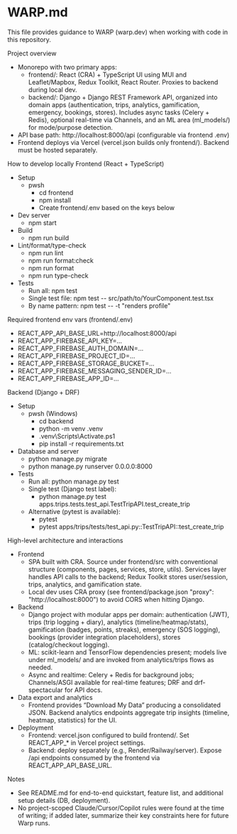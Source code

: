 # WARP.md

This file provides guidance to WARP (warp.dev) when working with code in this repository.

Project overview
- Monorepo with two primary apps:
  - frontend/: React (CRA) + TypeScript UI using MUI and Leaflet/Mapbox, Redux Toolkit, React Router. Proxies to backend during local dev.
  - backend/: Django + Django REST Framework API, organized into domain apps (authentication, trips, analytics, gamification, emergency, bookings, stores). Includes async tasks (Celery + Redis), optional real-time via Channels, and an ML area (ml_models/) for mode/purpose detection.
- API base path: http://localhost:8000/api (configurable via frontend .env)
- Frontend deploys via Vercel (vercel.json builds only frontend/). Backend must be hosted separately.

How to develop locally
Frontend (React + TypeScript)
- Setup
  - pwsh
    - cd frontend
    - npm install
    - Create frontend/.env based on the keys below
- Dev server
  - npm start
- Build
  - npm run build
- Lint/format/type-check
  - npm run lint
  - npm run format:check
  - npm run format
  - npm run type-check
- Tests
  - Run all: npm test
  - Single test file: npm test -- src/path/to/YourComponent.test.tsx
  - By name pattern: npm test -- -t "renders profile"

Required frontend env vars (frontend/.env)
- REACT_APP_API_BASE_URL=http://localhost:8000/api
- REACT_APP_FIREBASE_API_KEY=...
- REACT_APP_FIREBASE_AUTH_DOMAIN=...
- REACT_APP_FIREBASE_PROJECT_ID=...
- REACT_APP_FIREBASE_STORAGE_BUCKET=...
- REACT_APP_FIREBASE_MESSAGING_SENDER_ID=...
- REACT_APP_FIREBASE_APP_ID=...

Backend (Django + DRF)
- Setup
  - pwsh (Windows)
    - cd backend
    - python -m venv .venv
    - .venv\Scripts\Activate.ps1
    - pip install -r requirements.txt
- Database and server
  - python manage.py migrate
  - python manage.py runserver 0.0.0.0:8000
- Tests
  - Run all: python manage.py test
  - Single test (Django test label):
    - python manage.py test apps.trips.tests.test_api.TestTripAPI.test_create_trip
  - Alternative (pytest is available):
    - pytest
    - pytest apps/trips/tests/test_api.py::TestTripAPI::test_create_trip

High-level architecture and interactions
- Frontend
  - SPA built with CRA. Source under frontend/src with conventional structure (components, pages, services, store, utils). Services layer handles API calls to the backend; Redux Toolkit stores user/session, trips, analytics, and gamification state.
  - Local dev uses CRA proxy (see frontend/package.json "proxy": "http://localhost:8000") to avoid CORS when hitting Django.
- Backend
  - Django project with modular apps per domain: authentication (JWT), trips (trip logging + diary), analytics (timeline/heatmap/stats), gamification (badges, points, streaks), emergency (SOS logging), bookings (provider integration placeholders), stores (catalog/checkout logging).
  - ML: scikit-learn and TensorFlow dependencies present; models live under ml_models/ and are invoked from analytics/trips flows as needed.
  - Async and realtime: Celery + Redis for background jobs; Channels/ASGI available for real-time features; DRF and drf-spectacular for API docs.
- Data export and analytics
  - Frontend provides “Download My Data” producing a consolidated JSON. Backend analytics endpoints aggregate trip insights (timeline, heatmap, statistics) for the UI.
- Deployment
  - Frontend: vercel.json configured to build frontend/. Set REACT_APP_* in Vercel project settings.
  - Backend: deploy separately (e.g., Render/Railway/server). Expose /api endpoints consumed by the frontend via REACT_APP_API_BASE_URL.

Notes
- See README.md for end-to-end quickstart, feature list, and additional setup details (DB, deployment).
- No project-scoped Claude/Cursor/Copilot rules were found at the time of writing; if added later, summarize their key constraints here for future Warp runs.
